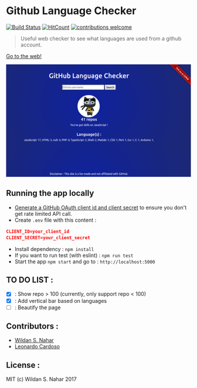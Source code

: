# Github Language Checker

[![Build Status](https://travis-ci.org/wildan3105/github-langs.svg?branch=master)](https://travis-ci.org/wildan3105/github-langs) [![HitCount](http://hits.dwyl.com/wildan3105/github-langs.svg)](http://hits.dwyl.com/wildan3105/github-langs)   [![contributions welcome](https://img.shields.io/badge/contributions-welcome-brightgreen.svg?style=flat)](https://github.com/wildan3105/github-langs/issues)


> Useful web checker to see what languages are used from a github account.

[Go to the web!](https://githublangs.herokuapp.com)

![Screenshot](screenshot2.png)

## Running the app locally

* [Generate a GitHub OAuth client id and client secret](https://github.com/settings/applications/new) to ensure you don't get rate limited API call.
* Create `.env` file with this content :
```json
CLIENT_ID=your_client_id
CLIENT_SECRET=your_client_secret
```
* Install dependency : `npm install`
* If you want to run test (with eslint) : `npm run test`
* Start the app `npm start` and go to : `http://localhost:5000`

## TO DO LIST :
- [x] : Show repo > 100 (currently, only support repo < 100)
- [x] : Add vertical bar based on languages
- [ ] : Beautify the page

## Contributors :
- [Wildan S. Nahar](https://github.com/wildan3105)
- [Leonardo Cardoso](https://github.com/Leocardoso94)

## License :

MIT (c) Wildan S. Nahar 2017
